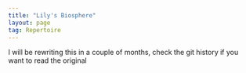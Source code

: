```yaml
---
title: "Lily's Biosphere"
layout: page
tag: Repertoire
---
```


I will be rewriting this in a couple of months, check the git history if you want to read the original
